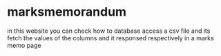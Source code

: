# marksmemorandum
in this website you can check how to database access a csv file and its fetch the values of the columns and it responsed respectively in a marks memo page
